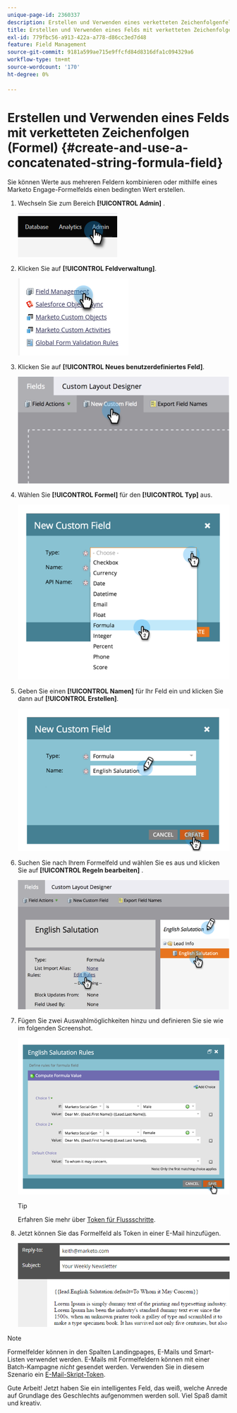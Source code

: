 ```yaml
---
unique-page-id: 2360337
description: Erstellen und Verwenden eines verketteten Zeichenfolgenfelds (Formel) - Marketo Docs - Produktdokumentation
title: Erstellen und Verwenden eines Felds mit verketteten Zeichenfolgen (Formel)
exl-id: 779fbc56-a913-422a-a778-d86cc3ed7d48
feature: Field Management
source-git-commit: 9181a599ae715e9ffcfd84d8316dfa1c094329a6
workflow-type: tm+mt
source-wordcount: '170'
ht-degree: 0%

---
```


# Erstellen und Verwenden eines Felds mit verketteten Zeichenfolgen (Formel) {#create-and-use-a-concatenated-string-formula-field}

Sie können Werte aus mehreren Feldern kombinieren oder mithilfe eines Marketo Engage-Formelfelds einen bedingten Wert erstellen.

1. Wechseln Sie zum Bereich **[!UICONTROL Admin]** .

   ![](assets/create-and-use-a-concatenated-string-formula-field-1.png)

1. Klicken Sie auf **[!UICONTROL Feldverwaltung]**.

   ![](assets/create-and-use-a-concatenated-string-formula-field-2.png)

1. Klicken Sie auf **[!UICONTROL Neues benutzerdefiniertes Feld]**.

   ![](assets/create-and-use-a-concatenated-string-formula-field-3.png)

1. Wählen Sie **[!UICONTROL Formel]** für den **[!UICONTROL Typ]** aus.

   ![](assets/create-and-use-a-concatenated-string-formula-field-4.png)

1. Geben Sie einen **[!UICONTROL Namen]** für Ihr Feld ein und klicken Sie dann auf **[!UICONTROL Erstellen]**.

   ![](assets/create-and-use-a-concatenated-string-formula-field-5.png)

1. Suchen Sie nach Ihrem Formelfeld und wählen Sie es aus und klicken Sie auf **[!UICONTROL Regeln bearbeiten]** .

   ![](assets/create-and-use-a-concatenated-string-formula-field-6.png)

1. Fügen Sie zwei Auswahlmöglichkeiten hinzu und definieren Sie sie wie im folgenden Screenshot.

   ![](assets/create-and-use-a-concatenated-string-formula-field-7.png)

   >[!TIP]
   >
   >Erfahren Sie mehr über [Token für Flussschritte](/help/marketo/product-docs/core-marketo-concepts/smart-campaigns/flow-actions/use-tokens-in-flow-steps.md).

1. Jetzt können Sie das Formelfeld als Token in einer E-Mail hinzufügen.

   ![](assets/create-and-use-a-concatenated-string-formula-field-8.png)

>[!NOTE]
>
>Formelfelder können in den Spalten Landingpages, E-Mails und Smart-Listen verwendet werden. E-Mails mit Formelfeldern können mit einer Batch-Kampagne _nicht_ gesendet werden. Verwenden Sie in diesem Szenario ein [E-Mail-Skript-Token](/help/marketo/product-docs/email-marketing/general/using-tokens/create-an-email-script-token.md).

Gute Arbeit! Jetzt haben Sie ein intelligentes Feld, das weiß, welche Anrede auf Grundlage des Geschlechts aufgenommen werden soll. Viel Spaß damit und kreativ.
